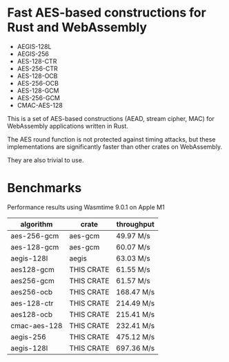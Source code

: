 # Fast AES-based constructions for Rust and WebAssembly

* AEGIS-128L
* AEGIS-256
* AES-128-CTR
* AES-256-CTR
* AES-128-OCB
* AES-256-OCB
* AES-128-GCM
* AES-256-GCM
* CMAC-AES-128

This is a set of AES-based constructions (AEAD, stream cipher, MAC) for WebAssembly applications written in Rust.

The AES round function is not protected against timing attacks, but these implementations are significantly faster than other crates on WebAssembly.

They are also trivial to use.

# Benchmarks

Performance results using Wasmtime 9.0.1 on Apple M1

| algorithm    | crate      | throughput |
| ------------ | ---------- | ---------- |
| aes-256-gcm  | aes-gcm    | 49.97 M/s  |
| aes-128-gcm  | aes-gcm    | 60.07 M/s  |
| aegis-128l   | aegis      | 63.03 M/s  |
| aes128-gcm   | THIS CRATE | 61.55 M/s  |
| aes256-gcm   | THIS CRATE | 61.57 M/s  |
| aes256-ocb   | THIS CRATE | 168.47 M/s |
| aes-128-ctr  | THIS CRATE | 214.49 M/s |
| aes128-ocb   | THIS CRATE | 215.41 M/s |
| cmac-aes-128 | THIS CRATE | 232.41 M/s |
| aegis-256    | THIS CRATE | 475.12 M/s |
| aegis-128l   | THIS CRATE | 697.36 M/s |
